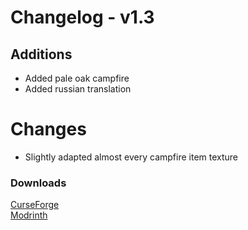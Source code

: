 # Changelog - v1.3

## Additions
- Added pale oak campfire
- Added russian translation

# Changes
- Slightly adapted almost every campfire item texture

### Downloads
[CurseForge](https://www.curseforge.com/minecraft/mc-mods/nemos-campfires) <br>
[Modrinth](https://modrinth.com/mod/nemos-campfires)